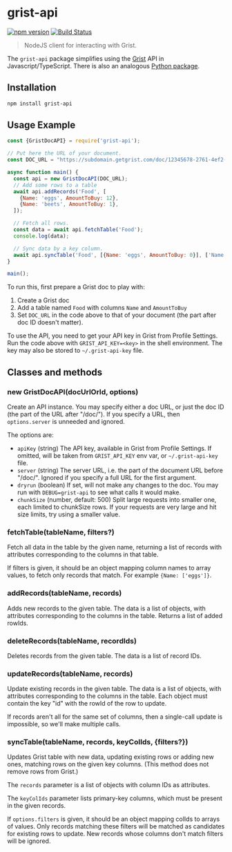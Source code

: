 # grist-api

[![npm version](https://badge.fury.io/js/grist-api.svg)](https://badge.fury.io/js/grist-api)
[![Build Status](https://travis-ci.org/gristlabs/grist-api.svg?branch=master)](https://travis-ci.org/gristlabs/grist-api)

> NodeJS client for interacting with Grist.

The `grist-api` package simplifies using the [Grist](https://www.getgrist.com)
API in Javascript/TypeScript. There is also an analogous [Python
package](https://pypi.org/project/grist-api/).

## Installation

```bash
npm install grist-api
```

## Usage Example

```javascript
const {GristDocAPI} = require('grist-api');

// Put here the URL of your document.
const DOC_URL = "https://subdomain.getgrist.com/doc/12345678-2761-4ef2-bc28-310e634754fb";

async function main() {
  const api = new GristDocAPI(DOC_URL);
  // Add some rows to a table
  await api.addRecords('Food', [
    {Name: 'eggs', AmountToBuy: 12},
    {Name: 'beets', AmountToBuy: 1},
  ]);

  // Fetch all rows.
  const data = await api.fetchTable('Food');
  console.log(data);

  // Sync data by a key column.
  await api.syncTable('Food', [{Name: 'eggs', AmountToBuy: 0}], ['Name']);
}

main();
```

To run this, first prepare a Grist doc to play with:
  1. Create a Grist doc
  2. Add a table named `Food` with columns `Name` and `AmountToBuy`
  3. Set `DOC_URL` in the code above to that of your document (the part after doc ID doesn't
     matter).

To use the API, you need to get your API key in Grist from Profile Settings. Run the code above
with `GRIST_API_KEY=<key>` in the shell environment. The key may also be stored to
`~/.grist-api-key` file.

## Classes and methods

### new GristDocAPI(docUrlOrId, options)

Create an API instance. You may specify either a doc URL, or just the doc ID (the part
of the URL after "/doc/"). If you specify a URL, then `options.server` is unneeded and ignored.

The options are:
  - `apiKey` (string) The API key, available in Grist from Profile Settings. If omitted, will be taken from
    `GRIST_API_KEY` env var, or `~/.grist-api-key` file.
  - `server` (string) The server URL, i.e. the part of the document URL before "/doc/". Ignored if
    you specify a full URL for the first argument.
  - `dryrun` (boolean) If set, will not make any changes to the doc. You may run with
    `DEBUG=grist-api` to see what calls it would make.
  - `chunkSize` (number, default: 500) Split large requests into smaller one, each limited to
    chunkSize rows. If your requests are very large and hit size limits, try using a smaller value.

### fetchTable(tableName, filters?)

Fetch all data in the table by the given name, returning a list of records with attributes
corresponding to the columns in that table.

If filters is given, it should be an object mapping column names to array values, to fetch only
records that match. For example `{Name: ['eggs']}`.

### addRecords(tableName, records)

Adds new records to the given table. The data is a list of objects, with attributes
corresponding to the columns in the table. Returns a list of added rowIds.

### deleteRecords(tableName, recordIds)

Deletes records from the given table. The data is a list of record IDs.

### updateRecords(tableName, records)

Update existing records in the given table. The data is a list of objects, with attributes
corresponding to the columns in the table. Each object must contain the key "id" with the
rowId of the row to update.

If records aren't all for the same set of columns, then a single-call update is impossible,
so we'll make multiple calls.

### syncTable(tableName, records, keyColIds, {filters?})

Updates Grist table with new data, updating existing rows or adding new ones, matching rows on
the given key columns. (This method does not remove rows from Grist.)

The `records` parameter is a list of objects with column IDs as attributes.

The `keyColIds` parameter lists primary-key columns, which must be present in the given records.

If `options.filters` is given, it should be an object mapping colIds to arrays
of values. Only records matching these filters will be matched as candidates
for existing rows to update. New records whose columns don't match filters will
be ignored.
